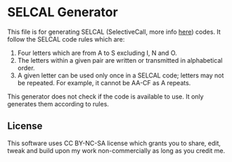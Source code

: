 # SELCAL Generator
This file is for generating SELCAL (SelectiveCall, more info [here](https://en.wikipedia.org/wiki/SELCAL)) codes. It follow the SELCAL code rules which are:
1. Four letters which are from A to S excluding I, N and O.
1. The letters within a given pair are written or transmitted in alphabetical order.
1. A given letter can be used only once in a SELCAL code; letters may not be repeated. For example, it cannot be AA-CF as A repeats.

This generator does not check if the code is available to use. It only generates them according to rules.

## License
This software uses CC BY-NC-SA license which grants you to share, edit, tweak and build upon my work non-commercially as long as you credit me.
